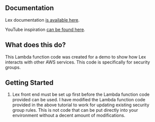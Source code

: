 <!-- DOCUMENTATION -->
## Documentation

Lex documentation [is available here](https://aws.amazon.com/lex/).

YouTube inspiration [can be found here](https://www.youtube.com/watch?v=SmfMQnkx_z8&t=1054s&pp=ygULbGV4IGNoYXRib3Q%3D).


<!-- WHAT IS DOES -->
## What does this do?

This Lambda function code was created for a demo to show how Lex interacts with other AWS services. This code is specifically for security groups.  


<!-- GETTING STARTED -->
## Getting Started

1. Lex front end must be set up first before the Lambda function code provided can be used. I have modified the Lambda function code provided in the above tutorial to work for updating existing security group rules. This is not code that can be put directly into your environment without a decent amount of modifications. 
